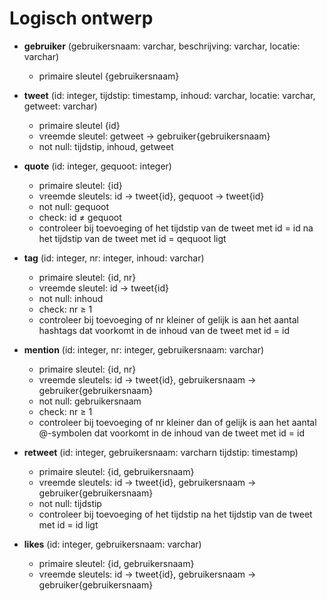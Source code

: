 # Logisch ontwerp

* **gebruiker** (gebruikersnaam: varchar, beschrijving: varchar, locatie: varchar)
  * primaire sleutel {gebruikersnaam}

* **tweet** (id: integer, tijdstip: timestamp, inhoud: varchar, locatie: varchar, getweet: varchar)
  * primaire sleutel {id}
  * vreemde sleutel: getweet -> gebruiker{gebruikersnaam}
  * not null: tijdstip, inhoud, getweet

* **quote** (id: integer, gequoot: integer)
  * primaire sleutel: {id}
  * vreemde sleutels: id -> tweet{id}, gequoot -> tweet{id}
  * not null: gequoot
  * check: id $\neq$ gequoot
  * controleer bij toevoeging of het tijdstip van de tweet met id = id na het tijdstip van de tweet met id = qequoot ligt

* **tag** (id: integer, nr: integer, inhoud: varchar)
  * primaire sleutel: {id, nr}
  * vreemde sleutel: id -> tweet{id}
  * not null: inhoud
  * check: nr $\geq$ 1
  * controleer bij toevoeging of nr kleiner of gelijk is aan het aantal hashtags dat voorkomt in de inhoud van de tweet met id = id

* **mention** (id: integer, nr: integer, gebruikersnaam: varchar)
  * primaire sleutel: {id, nr}
  * vreemde sleutels: id -> tweet{id}, gebruikersnaam -> gebruiker{gebruikersnaam}
  * not null: gebruikersnaam
  * check: nr $\geq$ 1
  * controleer bij toevoeging of nr kleiner dan of gelijk is aan het aantal @-symbolen dat voorkomt in de inhoud van de tweet met id = id

* **retweet** (id: integer, gebruikersnaam: varcharn tijdstip: timestamp)
  * primaire sleutel: {id, gebruikersnaam}
  * vreemde sleutels: id -> tweet{id}, gebruikersnaam -> gebruiker{gebruikersnaam}
  * not null: tijdstip
  * controleer bij toevoeging of het tijdstip na het tijdstip van de tweet met id = id ligt

* **likes** (id: integer, gebruikersnaam: varchar)
  * primaire sleutel: {id, gebruikersnaam}
  * vreemde sleutels: id -> tweet{id}, gebruikersnaam -> gebruiker{gebruikersnaam}